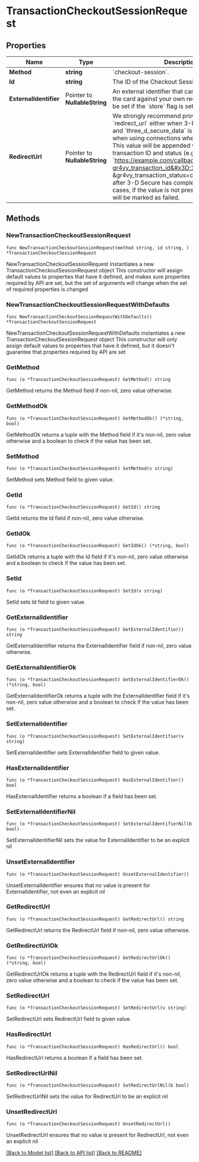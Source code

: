 # TransactionCheckoutSessionRequest

## Properties

Name | Type | Description | Notes
------------ | ------------- | ------------- | -------------
**Method** | **string** | &#x60;checkout-session&#x60;. | 
**Id** | **string** | The ID of the Checkout Session. | 
**ExternalIdentifier** | Pointer to **NullableString** | An external identifier that can be used to match the card against your own records. This can only be set if the &#x60;store&#x60; flag is set to &#x60;true&#x60;. | [optional] 
**RedirectUrl** | Pointer to **NullableString** | We strongly recommend providing a &#x60;redirect_url&#x60; either when 3-D Secure is enabled and &#x60;three_d_secure_data&#x60; is not provided, or when using connections where 3DS is enabled. This value will be appended with both a transaction ID and status (e.g. &#x60;https://example.com/callback?gr4vy_transaction_id&#x3D;123 &amp;gr4vy_transaction_status&#x3D;capture_succeeded&#x60;) after 3-D Secure has completed. For those cases, if the value is not present, the transaction will be marked as failed. | [optional] 

## Methods

### NewTransactionCheckoutSessionRequest

`func NewTransactionCheckoutSessionRequest(method string, id string, ) *TransactionCheckoutSessionRequest`

NewTransactionCheckoutSessionRequest instantiates a new TransactionCheckoutSessionRequest object
This constructor will assign default values to properties that have it defined,
and makes sure properties required by API are set, but the set of arguments
will change when the set of required properties is changed

### NewTransactionCheckoutSessionRequestWithDefaults

`func NewTransactionCheckoutSessionRequestWithDefaults() *TransactionCheckoutSessionRequest`

NewTransactionCheckoutSessionRequestWithDefaults instantiates a new TransactionCheckoutSessionRequest object
This constructor will only assign default values to properties that have it defined,
but it doesn't guarantee that properties required by API are set

### GetMethod

`func (o *TransactionCheckoutSessionRequest) GetMethod() string`

GetMethod returns the Method field if non-nil, zero value otherwise.

### GetMethodOk

`func (o *TransactionCheckoutSessionRequest) GetMethodOk() (*string, bool)`

GetMethodOk returns a tuple with the Method field if it's non-nil, zero value otherwise
and a boolean to check if the value has been set.

### SetMethod

`func (o *TransactionCheckoutSessionRequest) SetMethod(v string)`

SetMethod sets Method field to given value.


### GetId

`func (o *TransactionCheckoutSessionRequest) GetId() string`

GetId returns the Id field if non-nil, zero value otherwise.

### GetIdOk

`func (o *TransactionCheckoutSessionRequest) GetIdOk() (*string, bool)`

GetIdOk returns a tuple with the Id field if it's non-nil, zero value otherwise
and a boolean to check if the value has been set.

### SetId

`func (o *TransactionCheckoutSessionRequest) SetId(v string)`

SetId sets Id field to given value.


### GetExternalIdentifier

`func (o *TransactionCheckoutSessionRequest) GetExternalIdentifier() string`

GetExternalIdentifier returns the ExternalIdentifier field if non-nil, zero value otherwise.

### GetExternalIdentifierOk

`func (o *TransactionCheckoutSessionRequest) GetExternalIdentifierOk() (*string, bool)`

GetExternalIdentifierOk returns a tuple with the ExternalIdentifier field if it's non-nil, zero value otherwise
and a boolean to check if the value has been set.

### SetExternalIdentifier

`func (o *TransactionCheckoutSessionRequest) SetExternalIdentifier(v string)`

SetExternalIdentifier sets ExternalIdentifier field to given value.

### HasExternalIdentifier

`func (o *TransactionCheckoutSessionRequest) HasExternalIdentifier() bool`

HasExternalIdentifier returns a boolean if a field has been set.

### SetExternalIdentifierNil

`func (o *TransactionCheckoutSessionRequest) SetExternalIdentifierNil(b bool)`

 SetExternalIdentifierNil sets the value for ExternalIdentifier to be an explicit nil

### UnsetExternalIdentifier
`func (o *TransactionCheckoutSessionRequest) UnsetExternalIdentifier()`

UnsetExternalIdentifier ensures that no value is present for ExternalIdentifier, not even an explicit nil
### GetRedirectUrl

`func (o *TransactionCheckoutSessionRequest) GetRedirectUrl() string`

GetRedirectUrl returns the RedirectUrl field if non-nil, zero value otherwise.

### GetRedirectUrlOk

`func (o *TransactionCheckoutSessionRequest) GetRedirectUrlOk() (*string, bool)`

GetRedirectUrlOk returns a tuple with the RedirectUrl field if it's non-nil, zero value otherwise
and a boolean to check if the value has been set.

### SetRedirectUrl

`func (o *TransactionCheckoutSessionRequest) SetRedirectUrl(v string)`

SetRedirectUrl sets RedirectUrl field to given value.

### HasRedirectUrl

`func (o *TransactionCheckoutSessionRequest) HasRedirectUrl() bool`

HasRedirectUrl returns a boolean if a field has been set.

### SetRedirectUrlNil

`func (o *TransactionCheckoutSessionRequest) SetRedirectUrlNil(b bool)`

 SetRedirectUrlNil sets the value for RedirectUrl to be an explicit nil

### UnsetRedirectUrl
`func (o *TransactionCheckoutSessionRequest) UnsetRedirectUrl()`

UnsetRedirectUrl ensures that no value is present for RedirectUrl, not even an explicit nil

[[Back to Model list]](../README.md#documentation-for-models) [[Back to API list]](../README.md#documentation-for-api-endpoints) [[Back to README]](../README.md)


